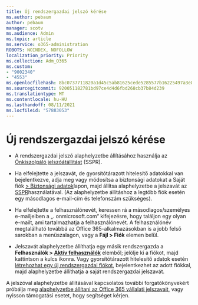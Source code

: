 ```yaml
---
title: Új rendszergazdai jelszó kérése
ms.author: pebaum
author: pebaum
manager: scotv
ms.audience: Admin
ms.topic: article
ms.service: o365-administration
ROBOTS: NOINDEX, NOFOLLOW
localization_priority: Priority
ms.collection: Adm_O365
ms.custom:
- "9002340"
- "4553"
ms.openlocfilehash: 8bc0737711820a1d45c5ab81625cede5285577b16225497a3e86e64b3cf24ed1
ms.sourcegitcommit: 920051182781bd97ce4d4d6fbd268cb37b84d239
ms.translationtype: MT
ms.contentlocale: hu-HU
ms.lasthandoff: 08/11/2021
ms.locfileid: "57883053"
---
```

# <a name="admin-password-reset"></a>Új rendszergazdai jelszó kérése

- A rendszergazdai jelszó alaphelyzetbe állításához használja az [Önkiszolgáló jelszóátállítást](https://passwordreset.microsoftonline.com/) (SSPR).

- Ha elfelejtette a jelszavát, de gyorsítótárazott hitelesítő adatokkal van bejelentkezve, adja meg vagy módosítsa a biztonsági adatokat a Saját fiók [> Biztonsági adatok](https://mysignins.microsoft.com/security-info)lapon, majd állítsa alaphelyzetbe a jelszavát az [SSPR](https://passwordreset.microsoftonline.com/)használatával. (Az alaphelyzetbe állításhoz a legtöbb fiók esetén egy másodlagos e-mail-cím és telefonszám szükséges).

- Ha elfelejtette a felhasználónevét, keressen rá a másodlagos/személyes e-mailjeiben a „. onmicrosoft.com“ kifejezésre, hogy találjon egy olyan e-mailt, ami tartalmazhatja a felhasználónevét.  A felhasználónév megtalálható továbbá az Office 365-alkalmazásokban is a jobb felső sarokban a menüszalagon, vagy a **Fájl > Fiók** elemen belül.

- Jelszavát alaphelyzetbe állíthatja egy másik rendszergazda a **Felhasználók > [Aktív felhasználók](https://portal.office.com/adminportal/home#/users)** elemből; jelölje ki a fiókot, majd kattintson a kulcs ikonra.  Vagy gyorsítótárazott hitelesítő adatok esetén [létrehozhat egy új rendszergazdai fiókot](https://portal.office.com/adminportal/home#/users), bejelentkezhet az adott fiókkal, majd alaphelyzetbe állíthatja a saját rendszergazdai jelszavát.

A jelszóval alaphelyzetbe állításával kapcsolatos további forgatókönyvekért próbálja meg [alaphelyzetbe állítani az Office 365 vállalati jelszavait](https://docs.microsoft.com/microsoft-365/admin/add-users/reset-passwords), vagy nyisson támogatási esetet, hogy segítséget kérjen.
